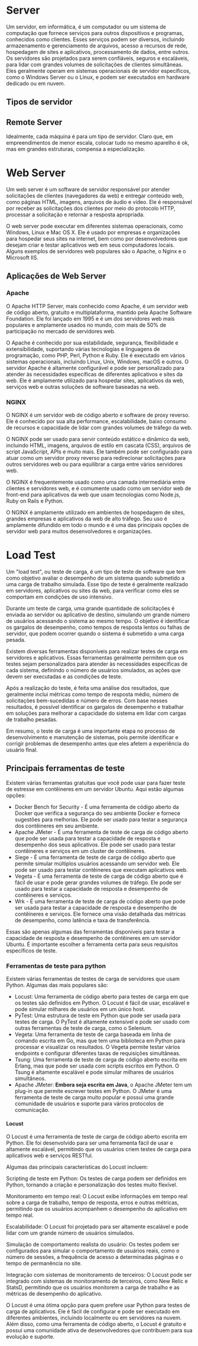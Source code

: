 # Server

Um servidor, em informática, é um computador ou um sistema de computação que fornece serviços para outros dispositivos e programas, conhecidos como clientes. Esses serviços podem ser diversos, incluindo armazenamento e gerenciamento de arquivos, acesso a recursos de rede, hospedagem de sites e aplicativos, processamento de dados, entre outros. Os servidores são projetados para serem confiáveis, seguros e escaláveis, para lidar com grandes volumes de solicitações de clientes simultâneas. Eles geralmente operam em sistemas operacionais de servidor específicos, como o Windows Server ou o Linux, e podem ser executados em hardware dedicado ou em nuvem.

## Tipos de servidor




## Remote Server

Idealmente, cada máquina é para um tipo de servidor. Claro que, em empreendimentos de menor escala, colocar tudo no mesmo aparelho é ok, mas em grandes estruturas, compensa a especialização.

# Web Server

Um web server é um software de servidor responsável por atender solicitações de clientes (navegadores da web) e entregar conteúdo web, como páginas HTML, imagens, arquivos de áudio e vídeo. Ele é responsável por receber as solicitações dos clientes por meio do protocolo HTTP, processar a solicitação e retornar a resposta apropriada.

O web server pode executar em diferentes sistemas operacionais, como Windows, Linux e Mac OS X. Ele é usado por empresas e organizações para hospedar seus sites na internet, bem como por desenvolvedores que desejam criar e testar aplicativos web em seus computadores locais. Alguns exemplos de servidores web populares são o Apache, o Nginx e o Microsoft IIS.

## Aplicações de Web Server

### Apache

O Apache HTTP Server, mais conhecido como Apache, é um servidor web de código aberto, gratuito e multiplataforma, mantido pela Apache Software Foundation. Ele foi lançado em 1995 e é um dos servidores web mais populares e amplamente usados no mundo, com mais de 50% de participação no mercado de servidores web.

O Apache é conhecido por sua estabilidade, segurança, flexibilidade e extensibilidade, suportando várias tecnologias e linguagens de programação, como PHP, Perl, Python e Ruby. Ele é executado em vários sistemas operacionais, incluindo Linux, Unix, Windows, macOS e outros. O servidor Apache é altamente configurável e pode ser personalizado para atender às necessidades específicas de diferentes aplicativos e sites da web. Ele é amplamente utilizado para hospedar sites, aplicativos da web, serviços web e outras soluções de software baseadas na web.

### NGINX

O NGINX é um servidor web de código aberto e software de proxy reverso. Ele é conhecido por sua alta performance, escalabilidade, baixo consumo de recursos e capacidade de lidar com grandes volumes de tráfego da web.

O NGINX pode ser usado para servir conteúdo estático e dinâmico da web, incluindo HTML, imagens, arquivos de estilo em cascata (CSS), arquivos de script JavaScript, APIs e muito mais. Ele também pode ser configurado para atuar como um servidor proxy reverso para redirecionar solicitações para outros servidores web ou para equilibrar a carga entre vários servidores web.

O NGINX é frequentemente usado como uma camada intermediária entre clientes e servidores web, e é comumente usado como um servidor web de front-end para aplicativos da web que usam tecnologias como Node.js, Ruby on Rails e Python.

O NGINX é amplamente utilizado em ambientes de hospedagem de sites, grandes empresas e aplicativos da web de alto tráfego. Seu uso é amplamente difundido em todo o mundo e é uma das principais opções de servidor web para muitos desenvolvedores e organizações.


# Load Test

Um "load test", ou teste de carga, é um tipo de teste de software que tem como objetivo avaliar o desempenho de um sistema quando submetido a uma carga de trabalho simulada. Esse tipo de teste é geralmente realizado em servidores, aplicativos ou sites da web, para verificar como eles se comportam em condições de uso intensivo.

Durante um teste de carga, uma grande quantidade de solicitações é enviada ao servidor ou aplicativo de destino, simulando um grande número de usuários acessando o sistema ao mesmo tempo. O objetivo é identificar os gargalos de desempenho, como tempos de resposta lentos ou falhas de servidor, que podem ocorrer quando o sistema é submetido a uma carga pesada.

Existem diversas ferramentas disponíveis para realizar testes de carga em servidores e aplicativos. Essas ferramentas geralmente permitem que os testes sejam personalizados para atender às necessidades específicas de cada sistema, definindo o número de usuários simulados, as ações que devem ser executadas e as condições de teste.

Após a realização do teste, é feita uma análise dos resultados, que geralmente inclui métricas como tempo de resposta médio, número de solicitações bem-sucedidas e número de erros. Com base nesses resultados, é possível identificar os gargalos de desempenho e trabalhar em soluções para melhorar a capacidade do sistema em lidar com cargas de trabalho pesadas.

Em resumo, o teste de carga é uma importante etapa no processo de desenvolvimento e manutenção de sistemas, pois permite identificar e corrigir problemas de desempenho antes que eles afetem a experiência do usuário final.

## Principais ferramentas de teste

Existem várias ferramentas gratuitas que você pode usar para fazer teste de estresse em contêineres em um servidor Ubuntu. Aqui estão algumas opções:

- Docker Bench for Security - É uma ferramenta de código aberto da Docker que verifica a segurança do seu ambiente Docker e fornece sugestões para melhorias. Ele pode ser usado para testar a segurança dos contêineres em seu ambiente.
- Apache JMeter - É uma ferramenta de teste de carga de código aberto que pode ser usada para testar a capacidade de resposta e desempenho dos seus aplicativos. Ele pode ser usado para testar contêineres e serviços em um cluster de contêineres.
- Siege - É uma ferramenta de teste de carga de código aberto que permite simular múltiplos usuários acessando um servidor web. Ele pode ser usado para testar contêineres que executam aplicativos web.
- Vegeta - É uma ferramenta de teste de carga de código aberto que é fácil de usar e pode gerar grandes volumes de tráfego. Ele pode ser usado para testar a capacidade de resposta e desempenho de contêineres e serviços.
- Wrk - É uma ferramenta de teste de carga de código aberto que pode ser usada para testar a capacidade de resposta e desempenho de contêineres e serviços. Ele fornece uma visão detalhada das métricas de desempenho, como latência e taxa de transferência.

Essas são apenas algumas das ferramentas disponíveis para testar a capacidade de resposta e desempenho de contêineres em um servidor Ubuntu. É importante escolher a ferramenta certa para seus requisitos específicos de teste.

### Ferramentas de teste para python

Existem várias ferramentas de testes de carga de servidores que usam Python. Algumas das mais populares são:

- Locust: Uma ferramenta de código aberto para testes de carga em que os testes são definidos em Python. O Locust é fácil de usar, escalável e pode simular milhares de usuários em um único host.
- PyTest: Uma estrutura de teste em Python que pode ser usada para testes de carga. O PyTest é altamente extensível e pode ser usado com outras ferramentas de teste de carga, como o Selenium.
- Vegeta: Uma ferramenta de teste de carga baseada em linha de comando escrita em Go, mas que tem uma biblioteca em Python para processar e visualizar os resultados. O Vegeta permite testar vários endpoints e configurar diferentes taxas de requisições simultâneas.
- Tsung: Uma ferramenta de teste de carga de código aberto escrita em Erlang, mas que pode ser usada com scripts escritos em Python. O Tsung é altamente escalável e pode simular milhares de usuários simultâneos.
- Apache JMeter: **Embora seja escrita em Java**, o Apache JMeter tem um plug-in que permite escrever testes em Python. O JMeter é uma ferramenta de teste de carga muito popular e possui uma grande comunidade de usuários e suporte para vários protocolos de comunicação.

#### Locust

O Locust é uma ferramenta de teste de carga de código aberto escrita em Python. Ele foi desenvolvido para ser uma ferramenta fácil de usar e altamente escalável, permitindo que os usuários criem testes de carga para aplicativos web e serviços RESTful.

Algumas das principais características do Locust incluem:

Scripting de teste em Python: Os testes de carga podem ser definidos em Python, tornando a criação e personalização dos testes muito flexível.

Monitoramento em tempo real: O Locust exibe informações em tempo real sobre a carga de trabalho, tempo de resposta, erros e outras métricas, permitindo que os usuários acompanhem o desempenho do aplicativo em tempo real.

Escalabilidade: O Locust foi projetado para ser altamente escalável e pode lidar com um grande número de usuários simulados.

Simulação de comportamento realista do usuário: Os testes podem ser configurados para simular o comportamento de usuários reais, como o número de sessões, a frequência de acesso a determinadas páginas e o tempo de permanência no site.

Integração com sistemas de monitoramento de terceiros: O Locust pode ser integrado com sistemas de monitoramento de terceiros, como New Relic e StatsD, permitindo que os usuários monitorem a carga de trabalho e as métricas de desempenho do aplicativo.

O Locust é uma ótima opção para quem prefere usar Python para testes de carga de aplicativos. Ele é fácil de configurar e pode ser executado em diferentes ambientes, incluindo localmente ou em servidores na nuvem. Além disso, como uma ferramenta de código aberto, o Locust é gratuito e possui uma comunidade ativa de desenvolvedores que contribuem para sua evolução e suporte.

